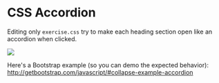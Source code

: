# CSS Accordion

Editing only `exercise.css` try to make each heading section open like an accordion when clicked.

![](https://i.imgur.com/0ssahrG.png)

Here's a Bootstrap example (so you can demo the expected behavior): http://getbootstrap.com/javascript/#collapse-example-accordion